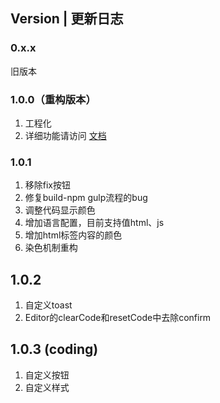 ## Version | 更新日志

### 0.x.x 
旧版本

### 1.0.0（重构版本）
1. 工程化
2. 详细功能请访问 [文档](https://github.com/theajack/tc-editor/blob/master/README.md)

### 1.0.1
1. 移除fix按钮
2. 修复build-npm gulp流程的bug
3. 调整代码显示颜色
4. 增加语言配置，目前支持值html、js
5. 增加html标签内容的颜色
6. 染色机制重构

## 1.0.2
1. 自定义toast 
2. Editor的clearCode和resetCode中去除confirm

## 1.0.3 (coding)
1. 自定义按钮
2. 自定义样式